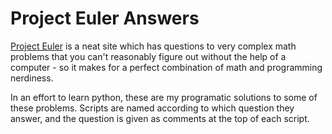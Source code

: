 # Project Euler Answers

[Project Euler](https://projecteuler.net) is a neat site which has questions to
very complex math problems that you can't reasonably figure out without the help
of a computer - so it makes for a perfect combination of math and programming
nerdiness.

In an effort to learn python, these are my programatic solutions to some of
these problems. Scripts are named according to which question they answer, and
the question is given as comments at the top of each script.
